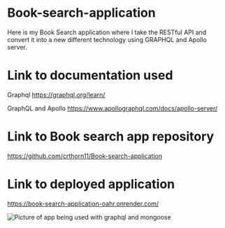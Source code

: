 # Book-search-application

Here is my Book Search application where I take the RESTful API and convert it into a new different technology using GRAPHQL and Apollo server. 

# Link to documentation used
Graphql
https://graphql.org/learn/

GraphQL and Apollo
https://www.apollographql.com/docs/apollo-server/


# Link to Book search app repository
https://github.com/crthorn11/Book-search-application

# Link to deployed application
https://book-search-application-oahr.onrender.com/

![Picture of app being used with graphql and mongoose](../Book.jpg)